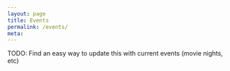 ```yaml
---
layout: page
title: Events
permalink: /events/
meta:
---
```


TODO: Find an easy way to update this with current events (movie nights, etc)
